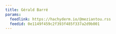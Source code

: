 ```yaml
---
title: Gérald Barré
params:
  feedlink: https://hachyderm.io/@meziantou.rss
  feedid: 0e1149f459c2f393f485f337a2d9b001
---
```

